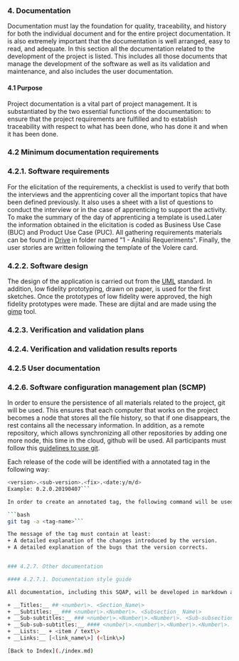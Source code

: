 ### 4. Documentation

Documentation must lay the foundation for quality, traceability, and history for both the individual document and for the entire project documentation.
It is also extremely important that the documentation is well arranged, easy to read, and adequate.
In this section all the documentation related to the development of the project is listed. This includes all those documents that manage the development of the software as well as its validation and maintenance, and also includes the user documentation.


#### 4.1 Purpose

Project documentation is a vital part of project management. It is substantiated by the two essential functions of the documentation: to ensure that the project requirements are fulfilled and to establish traceability with respect to what has been done, who has done it and when it has been done.


### 4.2 Minimum documentation requirements

### 4.2.1. Software requirements

For the elicitation of the requirements, a checklist is used to verify that both the interviews and the apprenticing cover all the important topics that have been defined previously. It also uses a sheet with a list of questions to conduct the interview or in the case of apprenticing to support the activity.
To make the summary of the day of apprenticing a template is used.Later the information obtained in the elicitation is coded as Business Use Case (BUC) and Product Use Case (PUC). All gathering requirements materials can be found in [Drive](https://www.google.com/intl/es_ALL/drive/) in folder named "1 - Anàlisi Requeriments".
Finally, the user stories are written following the template of the Volere card.


### 4.2.2. Software design

The design of the application is carried out from the [UML](https://www.uml.org/) standard.
In addition, low fidelity prototyping, drawn on paper, is used for the first sketches. Once the prototypes of low fidelity were approved, the high fidelity prototypes were made. These are dijital and are made using the [gimp](http://www.gimp.org.es/) tool.


### 4.2.3. Verification and validation plans



### 4.2.4. Verification and validation results reports



### 4.2.5 User documentation



### 4.2.6. Software configuration management plan (SCMP)

In order to ensure the persistence of all materials related to the project, git will be used. This ensures that each computer that works on the project becomes a node that stores all the file history, so that if one disappears, the rest contains all the necessary information. In addition, as a remote repository, which allows synchronizing all other repositories by adding one more node, this time in the cloud, github will be used. All participants must follow this [guidelines to use git](https://github.com/teamoutofbounds/joint-project/blob/SQAP-doc/documentation/procedures/Branching-guidelines.md).

Each release of the code will be identified with a annotated tag in the following way:

```bash
<version>.<sub-version>.<fix>.<date:y/m/d>
Example: 0.2.0.20190407```

In order to create an annotated tag, the following command will be used on git:

```bash
git tag -a <tag-name>```

The message of the tag must contain at least:
+ A detailed explanation of the changes introduced by the version.
+ A detailed explanation of the bugs that the version corrects.


### 4.2.7. Other documentation

#### 4.2.7.1. Documentation style guide

All documentation, including this SQAP, will be developed in markdown and will be available in a hypertext format (for faster and more efficient consultation) through the [github wiki/pages/SQAP](https://github.com/teamoutofbounds/joint-project/wiki/SQAP).

+ __Titles:__ ## <number\>. <Section_Name\>  
+ __Subtitles:__ ### <number\>.<Number\>. <Subsection_ Name\>  
+ __Sub-subtitles:__ ### <number\>.<Number\>.<Number\>. <Sub-subsection_Name\>
+ __Sub-sub-subtitles:__ #### <number\>.<number\>.<Number\>.<Number\>. <Sub-sub-subsection_Name\>
+ __Lists:__ + <item / text\>
+ __Links:__ [<link_name\>] (<link\>)  

[Back to Index](./index.md)
